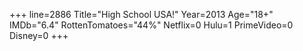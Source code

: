 +++
line=2886
Title="High School USA!"
Year=2013
Age="18+"
IMDb="6.4"
RottenTomatoes="44%"
Netflix=0
Hulu=1
PrimeVideo=0
Disney=0
+++

